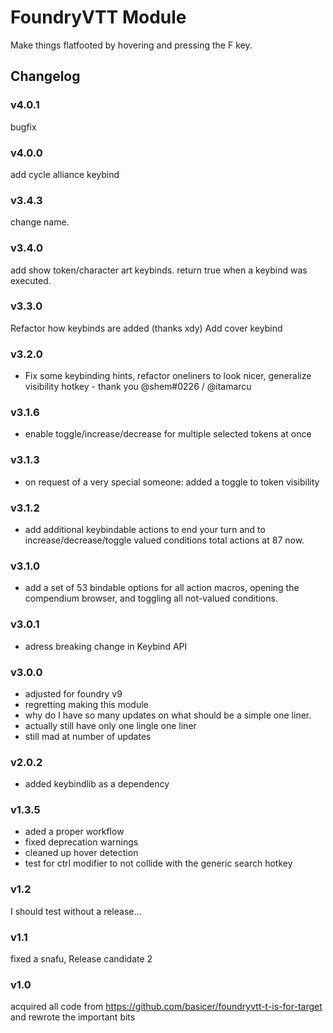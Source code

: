 # FoundryVTT Module

Make things flatfooted by hovering and pressing the F key.

## Changelog

### v4.0.1
bugfix

### v4.0.0
add cycle alliance keybind

### v3.4.3
change name.

### v3.4.0
add show token/character art keybinds.
return true when a keybind was executed.

### v3.3.0
Refactor how keybinds are added (thanks xdy)
Add cover keybind

### v3.2.0
- Fix some keybinding hints, refactor oneliners to look nicer, generalize visibility hotkey - thank you @shem#0226 / @itamarcu

### v3.1.6
- enable toggle/increase/decrease for multiple selected tokens at once

### v3.1.3
- on request of a very special someone: added a toggle to token visibility

### v3.1.2
- add additional keybindable actions to end your turn and to increase/decrease/toggle valued conditions total actions at 87 now.

### v3.1.0
- add a set of 53 bindable options for all action macros, opening the compendium browser, and toggling all not-valued conditions.

### v3.0.1
- adress breaking change in Keybind API

### v3.0.0
- adjusted for foundry v9
- regretting making this module
- why do I have so many updates on what should be a simple one liner.
- actually still have only one lingle one liner
- still mad at number of updates

### v2.0.2
- added keybindlib as a dependency

### v1.3.5
- aded a proper workflow
- fixed deprecation warnings
- cleaned up hover detection
- test for ctrl modifier to not collide with the generic search hotkey

### v1.2

I should test without a release...

### v1.1

fixed a snafu, Release candidate 2

### v1.0

acquired all code from https://github.com/basicer/foundryvtt-t-is-for-target and rewrote the important bits
